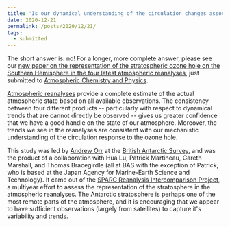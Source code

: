 ```yaml
---
title: 'Is our dynamical understanding of the circulation changes associated with the Antarctic ozone hole sensitive to the choice of reanalysis dataset?'
date: 2020-12-21
permalink: /posts/2020/12/21/
tags:
  - submitted
---
```


The short answer is: no!  For a longer, more complete answer, please see our [new paper on the representation of the stratospheric ozone hole on the Southern Hemisphere in the four latest atmospheric reanalyses](https://edwinpgerber.github.io/files/orr_etal-ACP-submitted.pdf), just submitted to [Atmospheric Chemistry and Physics](https://www.atmospheric-chemistry-and-physics.net/).

[Atmospheric reanalyses](https://edwinpgerber.github.io/files/fujiwara_wright-etal-ACP-2017.pdf) provide a complete estimate of the actual atmospheric state based on all available observations.  The consistency between four different products  -- particularly with respect to dynamical trends that are cannot directly be observed -- gives us greater confidence that we have a good handle on the state of our atmosphere.  Moreover, the trends we see in the reanalyses are consistent with our mechanistic understanding of the circulation response to the ozone hole.

This study was led by [Andrew Orr](https://www.bas.ac.uk/profile/anmcr/) at the [British Antarctic Survey](https://www.bas.ac.uk/), and was the product of a collaboration with Hua Lu, Patrick Martineau, Gareth Marshall, and Thomas Bracegirdle (all at BAS with the exception of Patrick, who is based at the Japan Agency for Marine-Earth Science and Technology).  It came out of the [SPARC Reanalysis Intercomparison Project](https://s-rip.ees.hokudai.ac.jp/), a multiyear effort to assess the representation of the stratosphere in the atmospheric reanalyses.  The Antarctic stratosphere is perhaps one of the most remote parts of the atmosphere, and it is encouraging that we appear to have sufficient observations (largely from satellites) to capture it's variability and trends.


